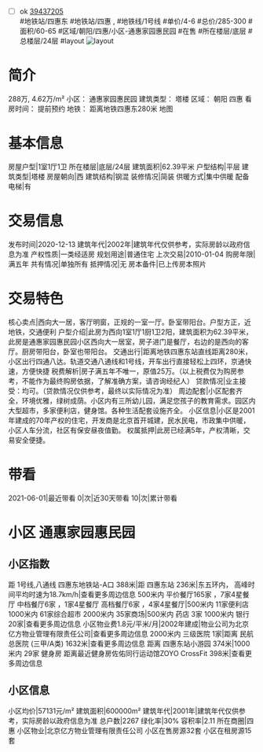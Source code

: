 - [ ] ok [39437205](https://bj.5i5j.com/ershoufang/39437205.html)  
 #地铁站/四惠东 #地铁站/四惠 ,  #地铁线/1号线
#单价/4-6 #总价/285-300 #面积/60-65   #区域/朝阳/四惠/小区-通惠家园惠民园 #在售 #所在楼层/底层 #总楼层/24层 #layout 
![layout](http://image2.5i5j.com//group2/M00/8C/49/CgqJM1z8WWeAR0XjAASR1vCYHQE786.jpg_P5.jpg) 
# 简介 
 288万,  4.62万/m² 
小区： 通惠家园惠民园
建筑类型： 塔楼
区域： 朝阳 四惠
看房时间： 提前预约
地铁： 距离地铁四惠东280米 地图
# 基本信息 
 房屋户型|1室1厅1卫
所在楼层|底层/24层
建筑面积|62.39平米
户型结构|平层
建筑类型|塔楼
房屋朝向|西
建筑结构|钢混
装修情况|简装
供暖方式|集中供暖
配备电梯|有
# 交易信息 
 发布时间|2020-12-13
建筑年代|2002年|建筑年代仅供参考，实际房龄以政府信息为准
产权性质|一类经适房
规划用途|普通住宅
上次交易|2010-01-04
购房年限|满五年
共有情况|单独所有
抵押情况|无
房本备件|已上传房本照片
# 交易特色 
 核心卖点|西向大一居，客厅明窗，正规的一室一厅。卧室带阳台。户型方正，近地铁，交通便利
户型介绍|此房为西向1室1厅1厨1卫2阳，建筑面积为62.39平米，此房是通惠家园惠民园小区西向大一居室，房子进门是餐厅，右边的是西向的客厅。厨房带阳台，卧室也带阳台。
交通出行|距离地铁四惠东站直线距离280米，小区出行四通八达。轨道交通八通线和1号线，开车出行直接轻松上四环，京通快速，方便快捷
税费解析|房子满五年不唯一，原值25万。（以上税费仅为购房参考，不能作为最终购房依据，了解准确方案，请咨询经纪人）
贷款情况|业主接受：均可。（贷款情况仅供参考，最终以实际情况为准）
周边配套|小区配套齐全，环境优雅，绿树成荫。小区内有三所幼儿园，满足您孩子的教育需求。园区内大型超市，多家便利店，健身馆。各种生活配套设施齐全。
小区信息|小区是2001年建成的70年产权的住宅，开发商是北京首开城建，民水民电，市政集中供暖，小区人车分流，社区有保安昼夜值勤。
权属抵押|此房已经满5年，产权清晰，交易安全便捷。
# 带看 
 2021-06-01|最近带看	 0|次|近30天带看	 10|次|累计带看
# 小区 通惠家园惠民园
## 小区指数 
 距 1号线,八通线 四惠东地铁站-A口 388米|距 四惠东站 236米|东五环内， 高峰时间平均时速为18.7km/h|查看更多周边信息
500米内 平价餐厅165家 ，7家4星餐厅
中档餐厅6家 ，1家4星餐厅
高档餐厅6家 ，4家4星餐厅|500米内 11家便利店
1000米内 61家综合超市
2000米内 35家商场|500米内 药店 3家
1000米内 银行 20家|查看更多周边信息
小区物业费1.8元/平米/月|2002年建成|物业公司为北京亿方物业管理有限责任公司|查看更多周边信息
2000米内 三级医院 1家|距离 民航总医院 (三甲/A类) 1632米|查看更多周边信息
距离 四惠东站小游园 374米|1000米内 29家 健身房
距离最近健身房佐佑同行运动馆ZOYO CrossFit 398米|查看更多周边信息
## 小区信息 
 小区均价|57131元/m²
建筑面积|600000m²
建筑年代|2001年|建筑年代仅供参考，实际房龄以政府信息为准
总户数|2267
绿化率|30%
容积率|2.11
所在商圈|四惠
小区物业|北京亿方物业管理有限责任公司
小区在售房源32套
小区在租房源15套
